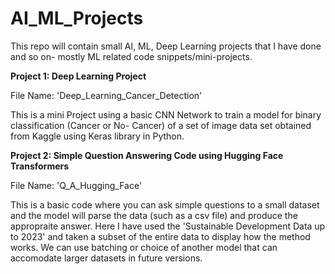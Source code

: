 # AI_ML_Projects

This repo will contain small AI, ML, Deep Learning projects that I have done and so on- mostly ML related code snippets/mini-projects.




**Project 1: Deep Learning Project**

File Name: 'Deep_Learning_Cancer_Detection'

This is a mini Project using a basic CNN Network to train a model for binary classification (Cancer or No- Cancer) of a set of image data set obtained from Kaggle using Keras library in Python.


**Project 2: Simple Question Answering Code using Hugging Face Transformers**

File Name: 'Q_A_Hugging_Face'

This is a basic code where you can ask simple questions to a small dataset and the model will parse the data (such as a csv file) and produce the appropraite answer. Here I have used the 'Sustainable Development Data up to 2023' and taken a subset of the entire data to display how the method works. We can use batching or choice of another model that can accomodate larger datasets in future versions.
